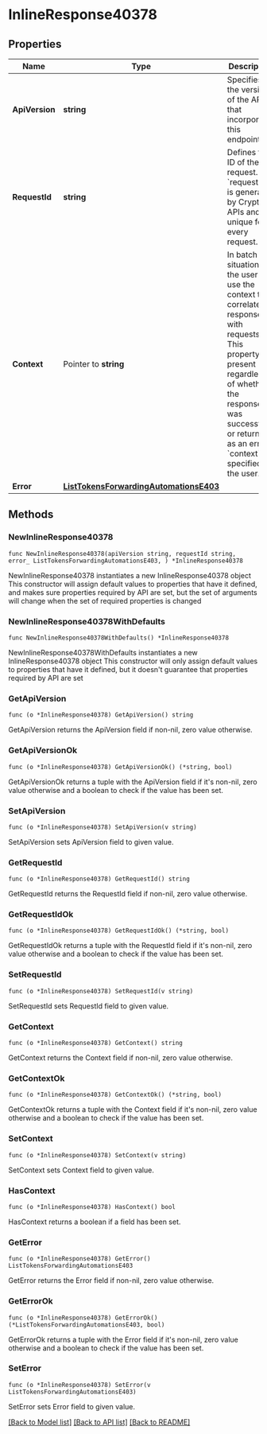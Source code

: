 # InlineResponse40378

## Properties

Name | Type | Description | Notes
------------ | ------------- | ------------- | -------------
**ApiVersion** | **string** | Specifies the version of the API that incorporates this endpoint. | 
**RequestId** | **string** | Defines the ID of the request. The &#x60;requestId&#x60; is generated by Crypto APIs and it&#39;s unique for every request. | 
**Context** | Pointer to **string** | In batch situations the user can use the context to correlate responses with requests. This property is present regardless of whether the response was successful or returned as an error. &#x60;context&#x60; is specified by the user. | [optional] 
**Error** | [**ListTokensForwardingAutomationsE403**](ListTokensForwardingAutomationsE403.md) |  | 

## Methods

### NewInlineResponse40378

`func NewInlineResponse40378(apiVersion string, requestId string, error_ ListTokensForwardingAutomationsE403, ) *InlineResponse40378`

NewInlineResponse40378 instantiates a new InlineResponse40378 object
This constructor will assign default values to properties that have it defined,
and makes sure properties required by API are set, but the set of arguments
will change when the set of required properties is changed

### NewInlineResponse40378WithDefaults

`func NewInlineResponse40378WithDefaults() *InlineResponse40378`

NewInlineResponse40378WithDefaults instantiates a new InlineResponse40378 object
This constructor will only assign default values to properties that have it defined,
but it doesn't guarantee that properties required by API are set

### GetApiVersion

`func (o *InlineResponse40378) GetApiVersion() string`

GetApiVersion returns the ApiVersion field if non-nil, zero value otherwise.

### GetApiVersionOk

`func (o *InlineResponse40378) GetApiVersionOk() (*string, bool)`

GetApiVersionOk returns a tuple with the ApiVersion field if it's non-nil, zero value otherwise
and a boolean to check if the value has been set.

### SetApiVersion

`func (o *InlineResponse40378) SetApiVersion(v string)`

SetApiVersion sets ApiVersion field to given value.


### GetRequestId

`func (o *InlineResponse40378) GetRequestId() string`

GetRequestId returns the RequestId field if non-nil, zero value otherwise.

### GetRequestIdOk

`func (o *InlineResponse40378) GetRequestIdOk() (*string, bool)`

GetRequestIdOk returns a tuple with the RequestId field if it's non-nil, zero value otherwise
and a boolean to check if the value has been set.

### SetRequestId

`func (o *InlineResponse40378) SetRequestId(v string)`

SetRequestId sets RequestId field to given value.


### GetContext

`func (o *InlineResponse40378) GetContext() string`

GetContext returns the Context field if non-nil, zero value otherwise.

### GetContextOk

`func (o *InlineResponse40378) GetContextOk() (*string, bool)`

GetContextOk returns a tuple with the Context field if it's non-nil, zero value otherwise
and a boolean to check if the value has been set.

### SetContext

`func (o *InlineResponse40378) SetContext(v string)`

SetContext sets Context field to given value.

### HasContext

`func (o *InlineResponse40378) HasContext() bool`

HasContext returns a boolean if a field has been set.

### GetError

`func (o *InlineResponse40378) GetError() ListTokensForwardingAutomationsE403`

GetError returns the Error field if non-nil, zero value otherwise.

### GetErrorOk

`func (o *InlineResponse40378) GetErrorOk() (*ListTokensForwardingAutomationsE403, bool)`

GetErrorOk returns a tuple with the Error field if it's non-nil, zero value otherwise
and a boolean to check if the value has been set.

### SetError

`func (o *InlineResponse40378) SetError(v ListTokensForwardingAutomationsE403)`

SetError sets Error field to given value.



[[Back to Model list]](../README.md#documentation-for-models) [[Back to API list]](../README.md#documentation-for-api-endpoints) [[Back to README]](../README.md)


